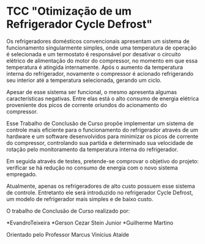 # TCC "Otimização de um Refrigerador Cycle Defrost"

Os refrigeradores domésticos convencionais apresentam um sistema de funcionamento singularmente simples, onde uma temperatura de operação é selecionada e um termostato é responsável por desativar o circuito elétrico de alimentação do motor do compressor, no momento em que essa temperatura é atingida internamente. Após o aumento da temperatura interna do refrigerador, novamente o compressor é acionado refrigerando seu interior até a temperatura selecionada, gerando um ciclo.

Apesar de esse sistema ser funcional, o mesmo apresenta algumas características negativas. Entre elas está o alto consumo de energia elétrica proveniente dos picos de corrente oriundos do acionamento do compressor.

Esse Trabalho de Conclusão de Curso propõe implementar um sistema de controle mais eficiente para o funcionamento do refrigerador através de um hardware e um software desenvolvidos para minimizar os picos de corrente do compressor, controlando sua partida e determinado sua velocidade de rotação pelo monitoramento da temperatura interna do refrigerador.

Em seguida através de testes, pretende-se comprovar o objetivo do projeto: verificar se há redução no consumo de energia com o novo sistema empregado.

Atualmente, apenas os refrigeradores de alto custo possuem esse sistema de controle. Entretanto ele será introduzido no refrigerador Cycle Defrost, um modelo de refrigerador mais simples e de baixo custo.

O trabalho de Conclusão de Curso realizado por:

*EvandroTeixeira
*Gerson Cezar Stein Junior
*Guilherme Martino

Orientado pelo Professor Marcus Vinícius Ataíde

